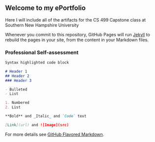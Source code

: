## Welcome to my ePortfolio

Here I will include all of the artifacts for the CS 499 Capstone class at Southern New Hampshire University

Whenever you commit to this repository, GitHub Pages will run [Jekyll](https://jekyllrb.com/) to rebuild the pages in your site, from the content in your Markdown files.

### Professional Self-assessment


```markdown
Syntax highlighted code block

# Header 1
## Header 2
### Header 3

- Bulleted
- List

1. Numbered
2. List

**Bold** and _Italic_ and `Code` text

[Link](url) and ![Image](src)
```

For more details see [GitHub Flavored Markdown](https://guides.github.com/features/mastering-markdown/).


